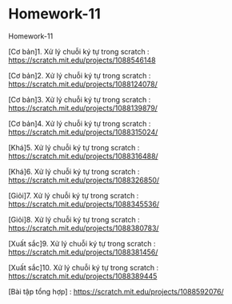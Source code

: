 # Homework-11
Homework-11

[Cơ bản]1. Xử lý chuỗi ký tự trong scratch : https://scratch.mit.edu/projects/1088546148

[Cơ bản]2. Xử lý chuỗi ký tự trong scratch : https://scratch.mit.edu/projects/1088124078/

[Cơ bản]3. Xử lý chuỗi ký tự trong scratch : https://scratch.mit.edu/projects/1088139879/

[Cơ bản]4. Xử lý chuỗi ký tự trong scratch : https://scratch.mit.edu/projects/1088315024/

[Khá]5. Xử lý chuỗi ký tự trong scratch : https://scratch.mit.edu/projects/1088316488/

[Khá]6. Xử lý chuỗi ký tự trong scratch : https://scratch.mit.edu/projects/1088326850/

[Giỏi]7. Xử lý chuỗi ký tự trong scratch : https://scratch.mit.edu/projects/1088345536/

[Giỏi]8. Xử lý chuỗi ký tự trong scratch : https://scratch.mit.edu/projects/1088380783/

[Xuất sắc]9. Xử lý chuỗi ký tự trong scratch : https://scratch.mit.edu/projects/1088381456/

[Xuất sắc]10. Xử lý chuỗi ký tự trong scratch : https://scratch.mit.edu/projects/1088389445

[Bài tập tổng hợp] : https://scratch.mit.edu/projects/1088592076/
